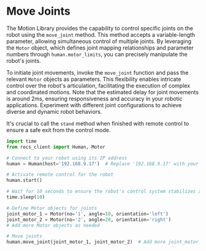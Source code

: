 # Move Joints

The Motion Library provides the capability to control specific joints on the robot using the `move_joint` method. This method accepts a variable-length parameter, allowing simultaneous control of multiple joints. By leveraging the `Motor` object, which defines joint mapping relationships and parameter numbers through `human.motor_limits`, you can precisely manipulate the robot's joints.

To initiate joint movements, invoke the `move_joint` function and pass the relevant `Motor` objects as parameters. This flexibility enables intricate control over the robot's articulation, facilitating the execution of complex and coordinated motions. Note that the estimated delay for joint movements is around 2ms, ensuring responsiveness and accuracy in your robotic applications. Experiment with different joint configurations to achieve diverse and dynamic robot behaviors.

It's crucial to call the `stand` method when finished with remote control to ensure a safe exit from the control mode.

```Python
import time
from rocs_client import Human, Motor

# Connect to your robot using its IP address
human = Human(host='192.168.9.17')  # Replace '192.168.9.17' with your robot's actual IP

# Activate remote control for the robot
human.start()

# Wait for 10 seconds to ensure the robot's control system stabilizes after initiating the remote control command start().
time.sleep(10)

# Define Motor objects for joints
joint_motor_1 = Motor(no='1', angle=10, orientation='left')
joint_motor_2 = Motor(no='2', angle=20, orientation='right')
# Add more Motor objects as needed

# Move joints
human.move_joint(joint_motor_1, joint_motor_2)  # Add more joint_motor objects if controlling multiple joints

```
